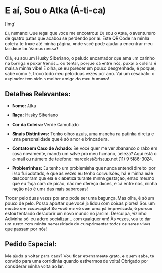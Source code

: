 # E aí, Sou o Atka (Á-ti-ca)

[img]

Ei, humano! Que legal que você me encontrou! Eu sou o Atka, o aventureiro de quatro patas que acabou se perdendo por aí. Este QR Code na minha coleira te truxe até minha página, onde você pode ajudar a encontrar meu lar doce lar. Vamos nessa?

Olá, eu sou um Husky Siberiano, o peludo encantador que ama um carinho na barriga e puxar trenós... ou tentar, porque cá entre nós, puxar a coleira é mais a minha vibe! E olha, se eu parecer um pouco desgrenhado, é porque, sabe como é, troco todo meu pelo duas vezes por ano. Vai um desabafo: o aspirador tem sido o melhor amigo do meu humano!

## Detalhes Relevantes:
+ **Nome:** Atka

+ **Raça:** Husky Siberiano

+ **Cor da Coleira:** Verde Camuflado

+ **Sinais Distintivos:** Tenho olhos azuis, uma mancha na patinha direita e uma personalidade que é só amor e brincadeira.

+ **Contato em Caso de Achado:** Se você quer me ver abanando o rabo em casa novamente, manda um salve pro meu humano, beleza? Aqui está o e-mail ou número de telefone: marcelost@riseup.net (11) 9 5186-3024.

+ **Probleminhas:** Eu tenho um probleminha que nunca entendi direito, por isso fui adotado, é que as vezes eu tenho convulsões, há e minha mãe descobriram que ela é diabetica turante minha gestação, então mesmo que eu faça cara de pidão, não me ofereça doces, e cá entre nós, minha ração não é uma das mais saborosas! 

Trocar pelo duas vezes por ano pode ser uma bagunça. Mas olha, é só um pouco de pelo. Posso apostar que você já lidou com coisas piores!
Sou um mestre em escavação! Se você me vê com uma pá improvisada, é porque estou tentando descobrir um novo mundo no jardim. Desculpa, vizinho!
Adivinha só, eu adoro socializar... com qualquer um! Às vezes, vou te dar um susto com minha necessidade de cumprimentar todos os seres vivos que passam por nós!

## Pedido Especial:
Me ajuda a voltar para casa? Vou ficar eternamente grato, e quem sabe, te convido para uma corridinha quando estivermos de volta! Obrigado por considerar minha volta ao lar.
